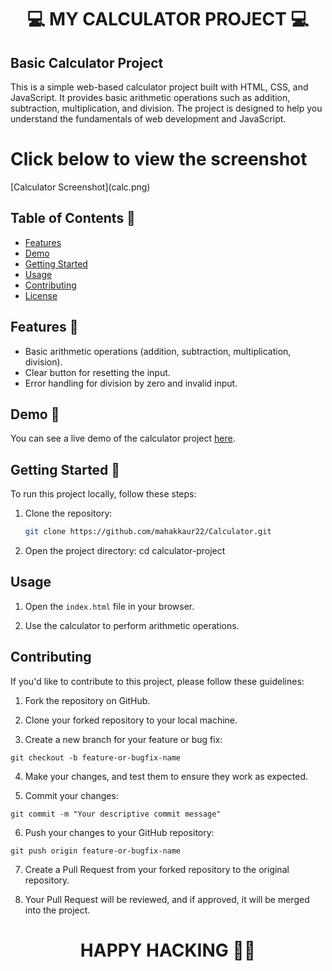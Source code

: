 <h1 align="center" >💻 MY CALCULATOR PROJECT 💻</h1>
<h2>
 Basic Calculator Project
</h2>

This is a simple web-based calculator project built with HTML, CSS, and JavaScript. It provides basic arithmetic operations such as addition, subtraction, multiplication, and division. The project is designed to help you understand the fundamentals of web development and JavaScript. 

<h1>Click below to view the screenshot</h1>
[Calculator Screenshot](calc.png)

## Table of Contents 📑

- [Features](#features)
- [Demo](#demo)
- [Getting Started](#getting-started)
- [Usage](#usage)
- [Contributing](#contributing)
- [License](#license)

## Features 📑

- Basic arithmetic operations (addition, subtraction, multiplication, division).
- Clear button for resetting the input.
- Error handling for division by zero and invalid input.

## Demo 📑

You can see a live demo of the calculator project [here](#).

## Getting Started 🚀

To run this project locally, follow these steps:

1. Clone the repository: 

   ```bash
   git clone https://github.com/mahakkaur22/Calculator.git
   
1. Open the project directory:
    cd calculator-project

## Usage
1. Open the `index.html` file in your browser.

2. Use the calculator to perform arithmetic operations.

## Contributing
If you'd like to contribute to this project, please follow these guidelines:

1. Fork the repository on GitHub.

2. Clone your forked repository to your local machine.

3. Create a new branch for your feature or bug fix:

```
git checkout -b feature-or-bugfix-name
```

4. Make your changes, and test them to ensure they work as expected.

5. Commit your changes:
```
git commit -m "Your descriptive commit message"
```
6. Push your changes to your GitHub repository:
```
git push origin feature-or-bugfix-name
```
7. Create a Pull Request from your forked repository to the original repository.

8. Your Pull Request will be reviewed, and if approved, it will be merged into the project.

<h1 align="center">HAPPY HACKING 👩‍💻</h1>
